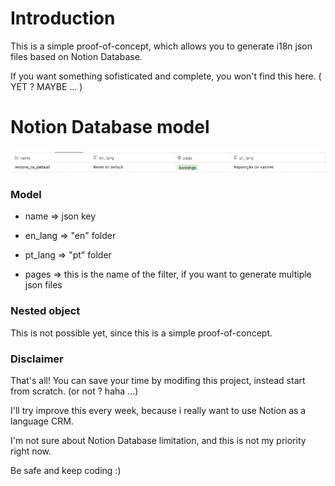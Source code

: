 # Introduction

This is a simple proof-of-concept, which allows you to generate i18n json files based on Notion Database.

If you want something sofisticated and complete, you won't find this here. ( YET ? MAYBE ... )

# Notion Database model

![notion-model](.github/database.png "model")


### Model

- name => json key

- en_lang => "en" folder

- pt_lang => "pt" folder

- pages => this is the name of the filter, if you want to generate multiple json files

### Nested object

This is not possible yet, since this is a simple proof-of-concept.

### Disclaimer

That's all! You can save your time by modifing this project, instead start from scratch. (or not ? haha ...)

I'll try improve this every week, because i really want to use Notion as a language CRM. 

I'm not sure about Notion Database limitation, and this is not my priority right now.

Be safe and keep coding :)